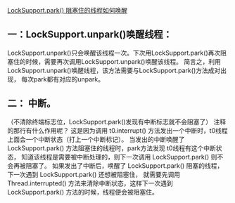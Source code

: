 [LockSupport.park() 阻塞住的线程如何唤醒](https://blog.csdn.net/mo_ing/article/details/120651364)
## 一：LockSupport.unpark()唤醒线程：
LockSupport.unpark()只会唤醒该线程一次。下次用LockSupport.park()再次阻塞住的时候，需要再次调用LockSupport.unpark()唤醒该线程。 
简言之，利用LockSupport.unpark()唤醒线程，该方法需要与LockSupport.park()方法成对出现， 每次park都有对应的unpark。 

## 二： 中断。
（不清除终端标志位，LockSupport.park()发现有中断标志就不会阻塞了） 
注释的那行有什么作用呢？ 
这是因为调用 t0.interrupt() 方法发出一个中断时，t0线程上面会一个中断状态（打上一个中断标记）。 
当发出的中断唤醒了 LockSupport.park() 方法阻塞住的线程时，park方法发现 t0线程有这个中断状态， 知道该线程是需要被中断处理的，则下一次调用 LockSupport.park() 则不会再被阻塞了。 
如果发出了中断后，唤醒了 LockSupport.park() 阻塞的线程，下一次遇到 LockSupport.park() 还想被阻塞住， 
就需要先调用 Thread.interrupted() 方法来清除中断状态，这样下一次遇到 LockSupport.park() 方法的时候，线程便会被阻塞住。